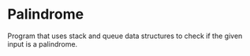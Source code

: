 # Palindrome
Program that uses stack and queue data structures to check if the given input is a palindrome.
